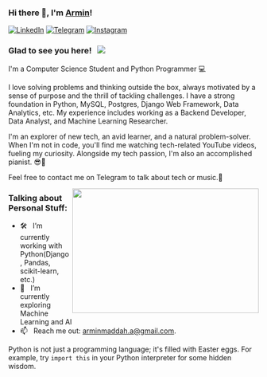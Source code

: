 ### Hi there 👋, I'm [Armin](https://github.com/armin2080)!

[![LinkedIn](https://img.shields.io/badge/linkedin-%230077B5.svg?style=for-the-badge&logo=linkedin&logoColor=white)](https://www.linkedin.com/in/armin-maddah-493838219/)
[![Telegram](https://img.shields.io/badge/Telegram-2CA5E0?style=for-the-badge&logo=telegram&logoColor=white)](https://t.me/armin_2080)
[![Instagram](https://img.shields.io/badge/Instagram-%23E4405F.svg?style=for-the-badge&logo=Instagram&logoColor=white)](https://instagram.com/_armin.2080_/)

### Glad to see you here! &nbsp; ![](https://visitor-badge.glitch.me/badge?page_id=armin2080.armin2080&style=flat-square&color=0088cc)

I'm a Computer Science Student and Python Programmer 💻

I love solving problems and thinking outside the box, always motivated by a sense of purpose and the thrill of tackling challenges. I have a strong foundation in Python, MySQL, Postgres, Django Web Framework, Data Analytics, etc. My experience includes working as a Backend Developer, Data Analyst, and Machine Learning Researcher.

I'm an explorer of new tech, an avid learner, and a natural problem-solver. When I'm not in code, you'll find me watching tech-related YouTube videos, fueling my curiosity. Alongside my tech passion, I'm also an accomplished pianist. 😎🎹

Feel free to contact me on Telegram to talk about tech or music.👐

<img align="right" height="250" width="375" alt="" src="https://raw.githubusercontent.com/iampavangandhi/iampavangandhi/master/gifs/coder.gif" />

### Talking about Personal Stuff:

- 🛠 &nbsp; I’m currently working with Python(Django, Pandas, scikit-learn, etc.)
- 🚀 &nbsp; I’m currently exploring Machine Learning and AI
- 📫 &nbsp; Reach me out: arminmaddah.a@gmail.com.

Python is not just a programming language; it's filled with Easter eggs. For example, try ```import this``` in your Python interpreter for some hidden wisdom.
